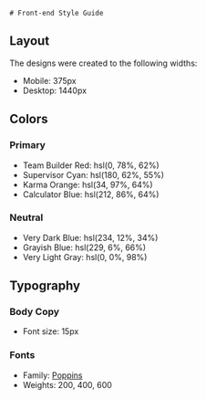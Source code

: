     # Front-end Style Guide

## Layout

The designs were created to the following widths:

- Mobile: 375px
- Desktop: 1440px

## Colors

### Primary

- Team Builder Red: hsl(0, 78%, 62%)
- Supervisor Cyan: hsl(180, 62%, 55%)
- Karma Orange: hsl(34, 97%, 64%)
- Calculator Blue: hsl(212, 86%, 64%)

### Neutral

- Very Dark Blue: hsl(234, 12%, 34%)
- Grayish Blue: hsl(229, 6%, 66%)
- Very Light Gray: hsl(0, 0%, 98%)

## Typography

### Body Copy

- Font size: 15px

### Fonts

- Family: [Poppins](https://fonts.google.com/specimen/Poppins)
- Weights: 200, 400, 600
